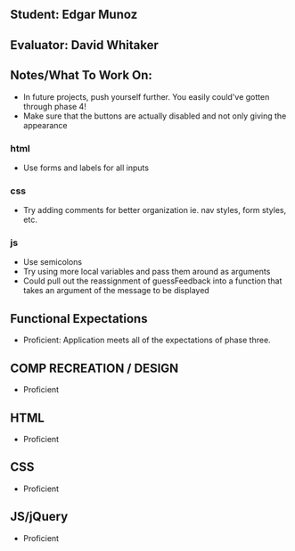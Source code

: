 ## Student: Edgar Munoz
## Evaluator: David Whitaker
## Notes/What To Work On:

* In future projects, push yourself further. You easily could've gotten through phase 4!
* Make sure that the buttons are actually disabled and not only giving the appearance

### html 
* Use forms and labels for all inputs

### css
* Try adding comments for better organization ie. nav styles, form styles, etc.

### js
* Use semicolons
* Try using more local variables and pass them around as arguments
* Could pull out the reassignment of guessFeedback into a function that takes an argument of the message to be displayed

## Functional Expectations

* Proficient: Application meets all of the expectations of phase three.  


## COMP RECREATION / DESIGN

* Proficient  


## HTML

* Proficient  


## CSS

* Proficient  


## JS/jQuery

* Proficient  

